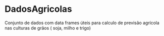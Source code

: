 # DadosAgricolas
Conjunto de dados com data frames úteis para calculo de previsão agrícola nas culturas de grãos ( soja, milho e trigo)

